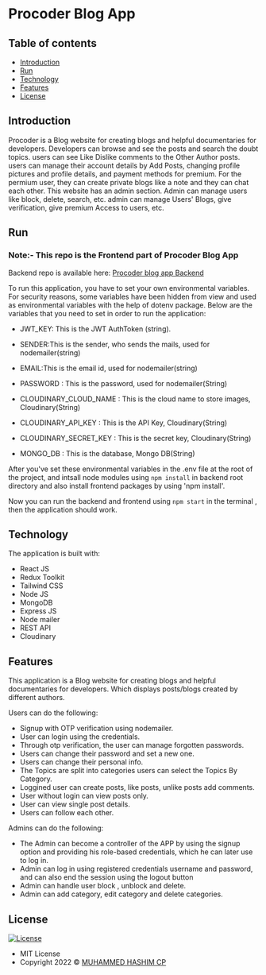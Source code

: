 
# Procoder Blog App

## Table of contents

- [Introduction](#introduction)
- [Run](#run)
- [Technology](#technology)
- [Features](#features)
- [License](#license)

## Introduction

 Procoder is a Blog website for creating blogs and helpful documentaries for developers. Developers can browse and see the posts and search the doubt topics. users can see Like Dislike comments to the Other Author posts. users can manage their account details by Add Posts, changing profile pictures and profile details, and payment methods for premium. For the permium user, they can create private blogs like a note and they can chat each other. This website has an admin section. Admin can manage users like block, delete, search, etc. admin can manage Users' Blogs, give verification, give premium Access to users, etc.

## Run

### Note:- This repo is the Frontend  part of Procoder Blog App 
Backend repo is available here:  [Procoder blog app Backend](https://github.com/muhammedhashimcp/Procoder-Blog-App-Backend-MERN.git)   

To run this application, you have to set your own environmental variables. For security reasons, some variables have been hidden from view and used as environmental variables with the help of dotenv package. Below are the variables that you need to set in order to run the application:

- JWT_KEY: This is the JWT AuthToken (string).

- SENDER:This is the sender, who sends the mails, used for nodemailer(string)

- EMAIL:This is the email id, used for nodemailer(string)

- PASSWORD : This is the password, used for nodemailer(String)

- CLOUDINARY_CLOUD_NAME : This is the cloud name to store images, Cloudinary(String)

- CLOUDINARY_API_KEY : This is the API Key, Cloudinary(String)

- CLOUDINARY_SECRET_KEY : This is the secret key, Cloudinary(String)

- MONGO_DB : This is the database, Mongo DB(String)


After you've set these environmental variables in the .env file at the root of the project, and intsall node modules using  `npm install` in backend root directory and also install frontend packages by using 'npm install'. 

Now you can run the backend and frontend using `npm start` in the terminal , then the application should work.

## Technology

The application is built with:

- React JS
- Redux Toolkit
- Tailwind CSS
- Node JS
- MongoDB
- Express JS
- Node mailer
- REST API
- Cloudinary

## Features

This application is a Blog website for creating blogs and helpful documentaries for developers. Which displays posts/blogs created by different authors.

Users can do the following:

- Signup with OTP verification using nodemailer.
- User can login using the credentials.
- Through otp verification, the user can manage forgotten passwords.
- Users can change their password and set a new one.
- Users can change their personal info.
- The Topics are split into categories users can select the Topics By Category.
- Loggined user can create posts, like posts, unlike posts add comments.
- User without login can view posts only.
- User can view single post details.
- Users can follow each other.

Admins can do the following:

- The Admin can become a controller of the APP by using the signup option and providing his role-based credentials, which he can later use to log in.
- Admin can log  in using registered credentials username and password, and can also end the  session using the logout button
- Admin can handle user block , unblock and delete.
- Admin can add category, edit category and delete categories.

## License

[![License](https://img.shields.io/:License-MIT-blue.svg?style=flat-square)](http://badges.mit-license.org)

- MIT License
- Copyright 2022 © [MUHAMMED HASHIM CP](https://github.com/muhammedhashimcp)
